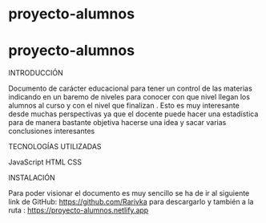 # proyecto-alumnos

# proyecto-alumnos
INTRODUCCIÓN

Documento  de carácter educacional para tener un control de las materias indicando en un baremo de niveles para conocer con que nivel llegan los alumnos al curso y con el nivel que finalizan .
Esto es muy  interesante desde muchas perspectivas ya que el docente puede hacer una estadística para de manera bastante objetiva hacerse una idea y sacar varias conclusiones interesantes

TECNOLOGÍAS UTILIZADAS

JavaScript
HTML
CSS

INSTALACIÓN

Para poder visionar el documento  es muy sencillo se ha de ir al siguiente link de GitHub: https://github.com/Rarivka para descargarlo y también a la ruta : https://proyecto-alumnos.netlify.app







